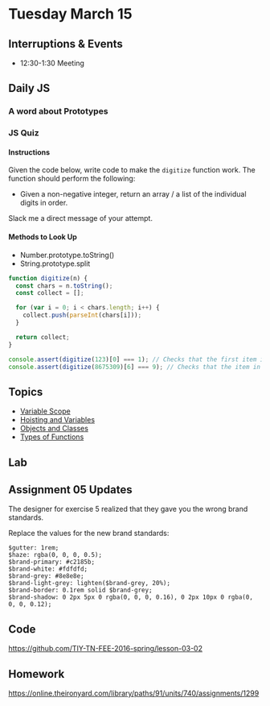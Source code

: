 # Tuesday March 15

## Interruptions & Events

* 12:30-1:30 Meeting

## Daily JS

### A word about Prototypes

### JS Quiz

#### Instructions

Given the code below, write code to make the `digitize` function work.
The function should perform the following:

* Given a non-negative integer, return an array / a list of the individual digits in order.

Slack me a direct message of your attempt.

#### Methods to Look Up

* Number.prototype.toString()
* String.prototype.split

```js
function digitize(n) {
  const chars = n.toString();
  const collect = [];

  for (var i = 0; i < chars.length; i++) {
    collect.push(parseInt(chars[i]));
  }

  return collect;
}

console.assert(digitize(123)[0] === 1); // Checks that the first item in an array returned by `digitize(123)` is a number 1
console.assert(digitize(8675309)[6] === 9); // Checks that the item in position 6 of an array returned by `digitize(8675309)` is a number 9
```

## Topics

- [Variable Scope](scope.html)
- [Hoisting and Variables](hoisting.html)
- [Objects and Classes](classes.html)
- [Types of Functions](function-types.html)

## Lab

## Assignment 05 Updates

The designer for exercise 5 realized that they gave you the wrong brand standards.

Replace the values for the new brand standards:


```
$gutter: 1rem;
$haze: rgba(0, 0, 0, 0.5);
$brand-primary: #c2185b;
$brand-white: #fdfdfd;
$brand-grey: #8e8e8e;
$brand-light-grey: lighten($brand-grey, 20%);
$brand-border: 0.1rem solid $brand-grey;
$brand-shadow: 0 2px 5px 0 rgba(0, 0, 0, 0.16), 0 2px 10px 0 rgba(0, 0, 0, 0.12);
```

## Code

https://github.com/TIY-TN-FEE-2016-spring/lesson-03-02

## Homework

https://online.theironyard.com/library/paths/91/units/740/assignments/1299
